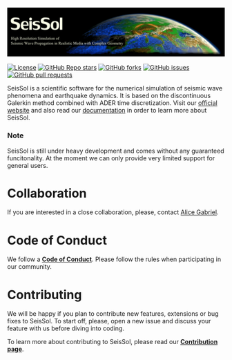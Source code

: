 ![](Documentation/LatexFigures/logo2.png)

[![License](https://img.shields.io/badge/License-BSD%203--Clause-blue.svg)](https://opensource.org/licenses/BSD-3-Clause)
[![GitHub Repo stars](https://img.shields.io/github/stars/SeisSol/SeisSol)](https://github.com/SeisSol/SeisSol/stargazers) 
[![GitHub forks](https://img.shields.io/github/forks/SeisSol/SeisSol)](https://github.com/SeisSol/SeisSol/network/members)
[![GitHub issues](https://img.shields.io/github/issues/SeisSol/SeisSol)](https://github.com/SeisSol/SeisSol/issues)
[![GitHub pull requests](https://img.shields.io/github/issues-pr/SeisSol/SeisSol)](https://github.com/SeisSol/SeisSol/pulls)

SeisSol is a scientific software for the numerical simulation of seismic wave phenomena and earthquake dynamics. It is based on the discontinuous Galerkin method combined with ADER time discretization. Visit our [official website](http://www.seissol.org/) and also read our [documentation](https://seissol.readthedocs.io) in order to learn more about SeisSol.

### Note
SeisSol is still under heavy development and comes without any guaranteed funcitonality. At the moment we can only provide very limited support for general users. 

# Collaboration
If you are interested in a close collaboration, please, contact [Alice Gabriel](http://www.geophysik.uni-muenchen.de/Members/gabriel).

# Code of Conduct
We follow a [**Code of Conduct**](CODE_OF_CONDUCT.md).
Please follow the rules when participating in our community.


# Contributing
We will be happy if you plan to contribute new features, extensions or bug fixes to SeisSol. To start off, please, open a new issue and discuss your feature with us before diving into coding.

To learn more about contributing to SeisSol, please read our [**Contribution page**](CONTRIBUTING.md).
